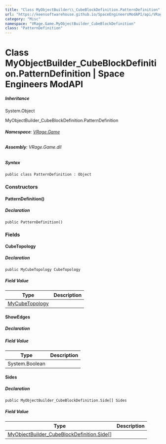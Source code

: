 ```yaml
---
title: "Class MyObjectBuilder\\_CubeBlockDefinition.PatternDefinition"
url: "https://keensoftwarehouse.github.io/SpaceEngineersModAPI/api/VRage.Game.MyObjectBuilder_CubeBlockDefinition.PatternDefinition.html"
category: "Misc"
namespace: "VRage.Game.MyObjectBuilder_CubeBlockDefinition"
class: "PatternDefinition"
---
```


# Class MyObjectBuilder\_CubeBlockDefinition.PatternDefinition | Space Engineers ModAPI

##### Inheritance

System.Object

MyObjectBuilder\_CubeBlockDefinition.PatternDefinition

###### **Namespace**: [VRage.Game](https://keensoftwarehouse.github.io/SpaceEngineersModAPI/api/VRage.Game.html)

###### **Assembly**: VRage.Game.dll

##### Syntax

```
public class PatternDefinition : Object
```

### Constructors

#### PatternDefinition()

##### Declaration

```
public PatternDefinition()
```

### Fields

#### CubeTopology

##### Declaration

```
public MyCubeTopology CubeTopology
```

##### Field Value

| Type | Description |
| --- | --- |
| [MyCubeTopology](https://keensoftwarehouse.github.io/SpaceEngineersModAPI/api/VRage.Game.MyCubeTopology.html) |     |

#### ShowEdges

##### Declaration

##### Field Value

| Type | Description |
| --- | --- |
| System.Boolean |     |

#### Sides

##### Declaration

```
public MyObjectBuilder_CubeBlockDefinition.Side[] Sides
```

##### Field Value

| Type | Description |
| --- | --- |
| [MyObjectBuilder\_CubeBlockDefinition.Side](https://keensoftwarehouse.github.io/SpaceEngineersModAPI/api/VRage.Game.MyObjectBuilder_CubeBlockDefinition.Side.html)\[\] |     |